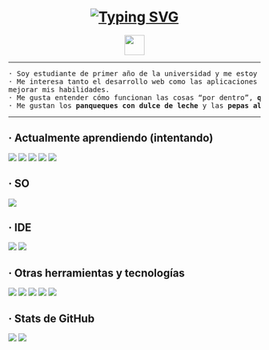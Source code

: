 <!-- **dannitacode/dannitacode** is a ✨ _special_ ✨ repository because its `README.md` (this file) appears on your GitHub profile. -->

<h1 align="center">
  <a href="https://git.io/typing-svg"><img src="https://readme-typing-svg.herokuapp.com?font=Fira+Code&size=19&duration=2500&pause=1030&color=FFFFFF&center=true&vCenter=true&width=435&lines=Hola%2C+this+is+my+GitHub+profile+(%3A" alt="Typing SVG" /></a>
</h1>
<div align="center"><img height="40" src="https://emoji.gg/assets/emoji/7333-parrotdance.gif"></div>
<hr>
<pre>
· Soy estudiante de primer año de la universidad y me estoy formando en la <b>Tecnicatura de Desarrollo de Software</b>.
· Me interesa tanto el desarrollo web como las aplicaciones de escritorio, y disfruto aprender por mi cuenta para 
mejorar mis habilidades.
· Me gusta entender cómo funcionan las cosas “por dentro”, <b>quizás más de lo que debería</b>.
· Me gustan los <b>panqueques con dulce de leche</b> y las <b>pepas alemanas</b> (:
</pre>
<hr>

<h2>· Actualmente aprendiendo (intentando)</h2>
<span> 
  <img src="https://img.shields.io/badge/java-%23ED8B00.svg?style=for-the-badge&logo=openjdk&logoColor=white">
  <img src="https://img.shields.io/badge/python-3670A0?style=for-the-badge&logo=python&logoColor=ffdd54">
  <img src="https://img.shields.io/badge/html5-%23E34F26.svg?style=for-the-badge&logo=html5&logoColor=white">
  <img src="https://img.shields.io/badge/css3-%231572B6.svg?style=for-the-badge&logo=css3&logoColor=white">
  <img src="https://img.shields.io/badge/JavaScript-F7DF1E?style=for-the-badge&logo=javascript&logoColor=black">
</span>
<h2>· SO</h2>
<span>
  <img src="https://img.shields.io/badge/Linux%20Mint-87CF3E?style=for-the-badge&logo=Linux%20Mint&logoColor=white">
</span>
<h2>· IDE</h2>
<span>
<img src="https://img.shields.io/badge/NetBeansIDE-1B6AC6.svg?style=for-the-badge&logo=apache-netbeans-ide&logoColor=white">
<img src="https://img.shields.io/badge/Visual_Studio_Code-0078D4?style=for-the-badge&logo=visual%20studio%20code&logoColor=white">
</span>
<h2>· Otras herramientas y tecnologías</h2>
<span>
  <img src="https://img.shields.io/badge/Git-F05032?style=for-the-badge&logo=git&logoColor=white">
  <img src="https://img.shields.io/badge/Xampp-F37623?style=for-the-badge&logo=xampp&logoColor=white">
  <img src="https://img.shields.io/badge/MariaDB-003545?style=for-the-badge&logo=mariadb&logoColor=white">
  <img src="https://img.shields.io/badge/markdown-%23000000.svg?style=for-the-badge&logo=markdown&logoColor=white">
  <img src="https://img.shields.io/badge/Obsidian-%23483699.svg?style=for-the-badge&logo=obsidian&logoColor=white">
</span>

<h2>· Stats de GitHub</h2>
<img src="https://github-readme-stats.vercel.app/api?username=dannitacode&show_icons=true&theme=dark&hide_title=true&include_all_commits=true&hide_border=true&bg_color=1F222E&title_color=F85D7F&icon_color=F8D866">
<img src="https://github-readme-stats.vercel.app/api/top-langs/?username=dannitacode&custom_title=Lenguajes&layout=compact&theme=dark&hide_border=true&bg_color=1F222E&title_color=F85D7F&icon_color=F8D866">
